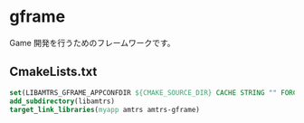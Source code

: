 # gframe

Game 開発を行うためのフレームワークです。

## CmakeLists.txt

```cmake
set(LIBAMTRS_GFRAME_APPCONFDIR ${CMAKE_SOURCE_DIR} CACHE STRING "" FORCE)
add_subdirectory(libamtrs)
target_link_libraries(myapp amtrs amtrs-gframe)
```

